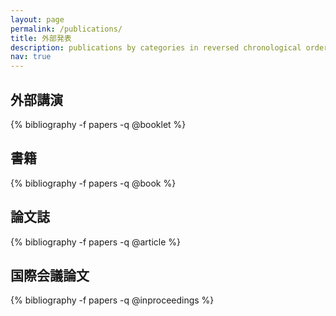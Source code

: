 ```yaml
---
layout: page
permalink: /publications/
title: 外部発表
description: publications by categories in reversed chronological order. generated by jekyll-scholar.
nav: true
---
```


<div class="publications">

  <h2 class="year">外部講演</h2>
  {% bibliography -f papers -q @booklet %}

  <h2 class="year">書籍</h2>
  {% bibliography -f papers -q @book %}

  <h2 class="year">論文誌</h2>
  {% bibliography -f papers -q @article %}

  <h2 class="year">国際会議論文</h2>
  {% bibliography -f papers -q @inproceedings %}
  

</div>

